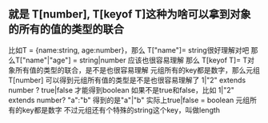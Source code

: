 ## 就是 T[number], T[keyof T]这种为啥可以拿到对象的所有的值的类型的联合
比如T = {name:string, age:number}，那么 T["name"]= string很好理解对吧
那么T["name"|"age"] = string|number 应该也很容易理解
那么 T[keyof T]= T对象所有值的类型的联合，是不是也很容易理解
元组所有的key都是数字，那么元组T[number] 可以得到元组所有值的类型是不是也很容易理解了
1|"2" extends number ? true|false 才能得到boolean
如果不是true和false，比如 1|"2" extends number? "a":"b" 得到的是"a"|"b"
实际上true|false = boolean
元组所有的key都是数字
不过元组还有个特殊的string这个key，叫做length